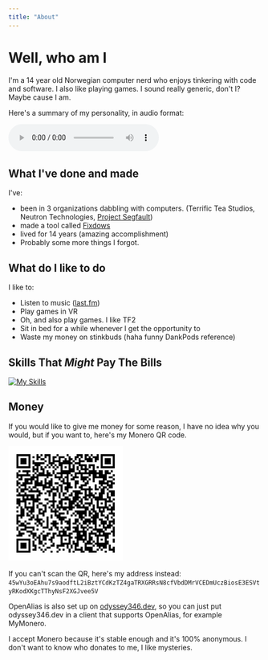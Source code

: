 ```yaml
---
title: "About"
---
```

# Well, who am I
I'm a 14 year old Norwegian computer nerd who enjoys tinkering with code and software. I also like playing games. I sound really generic, don't I? Maybe cause I am.

Here's a summary of my personality, in audio format:

<audio controls>
    <source src="../music/AAAAAAAAAAAAAAAAAAAAAAAAAAAAAAAAAAA.mp3" type="audio/mp3">
    Seems like playing audio isn't supported in your browser.
</audio>

## What I've done and made
I've:
- been in 3 organizations dabbling with computers. (Terrific Tea Studios, Neutron Technologies, [Project Segfault](https://projectsegfau.lt))
- made a tool called [Fixdows](https://github.com/Odyssey346/Fixdows)
- lived for 14 years (amazing accomplishment)
- Probably some more things I forgot.
## What do I like to do
I like to:
- Listen to music ([last.fm](https://www.last.fm/user/Odyssey346))
- Play games in VR
- Oh, and also play games. I like TF2
- Sit in bed for a while whenever I get the opportunity to
- Waste my money on stinkbuds (haha funny DankPods reference)

## Skills That *Might* Pay The Bills
[![My Skills](https://skillicons.dev/icons?i=github,svelte,linux,html,raspberrypi,md,css)](https://skillicons.dev)

## Money
If you would like to give me money for some reason, I have no idea why you would, but if you want to, here's my Monero QR code.

![Monero QR](../images/moneroQR.png)

If you can't scan the QR, here's my address instead: ``45wYu3oEAhu7s9aodftL2iBztYCdKzTZ4gaTRXGRRsN8cfVbdDMrVCEDmUczBiosE3ESVtyRKodXKgcTThyNsF2XGJvee5V``

OpenAlias is also set up on <a href="https://odyssey346.dev">odyssey346.dev</a>, so you can just put odyssey346.dev in a client that supports OpenAlias, for example MyMonero.

I accept Monero because it's stable enough and it's 100% anonymous. I don't want to know who donates to me, I like mysteries.